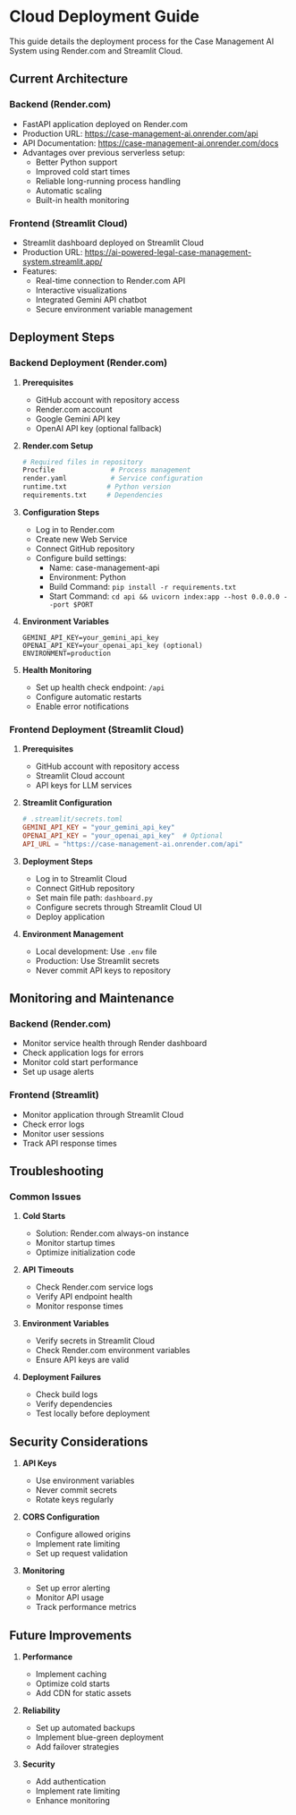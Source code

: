 # Cloud Deployment Guide

This guide details the deployment process for the Case Management AI System using Render.com and Streamlit Cloud.

## Current Architecture

### Backend (Render.com)
- FastAPI application deployed on Render.com
- Production URL: https://case-management-ai.onrender.com/api
- API Documentation: https://case-management-ai.onrender.com/docs
- Advantages over previous serverless setup:
  - Better Python support
  - Improved cold start times
  - Reliable long-running process handling
  - Automatic scaling
  - Built-in health monitoring

### Frontend (Streamlit Cloud)
- Streamlit dashboard deployed on Streamlit Cloud
- Production URL: https://ai-powered-legal-case-management-system.streamlit.app/
- Features:
  - Real-time connection to Render.com API
  - Interactive visualizations
  - Integrated Gemini API chatbot
  - Secure environment variable management

## Deployment Steps

### Backend Deployment (Render.com)

1. **Prerequisites**
   - GitHub account with repository access
   - Render.com account
   - Google Gemini API key
   - OpenAI API key (optional fallback)

2. **Render.com Setup**
   ```bash
   # Required files in repository
   Procfile              # Process management
   render.yaml           # Service configuration
   runtime.txt          # Python version
   requirements.txt     # Dependencies
   ```

3. **Configuration Steps**
   - Log in to Render.com
   - Create new Web Service
   - Connect GitHub repository
   - Configure build settings:
     - Name: case-management-api
     - Environment: Python
     - Build Command: `pip install -r requirements.txt`
     - Start Command: `cd api && uvicorn index:app --host 0.0.0.0 --port $PORT`

4. **Environment Variables**
   ```
   GEMINI_API_KEY=your_gemini_api_key
   OPENAI_API_KEY=your_openai_api_key (optional)
   ENVIRONMENT=production
   ```

5. **Health Monitoring**
   - Set up health check endpoint: `/api`
   - Configure automatic restarts
   - Enable error notifications

### Frontend Deployment (Streamlit Cloud)

1. **Prerequisites**
   - GitHub account with repository access
   - Streamlit Cloud account
   - API keys for LLM services

2. **Streamlit Configuration**
   ```toml
   # .streamlit/secrets.toml
   GEMINI_API_KEY = "your_gemini_api_key"
   OPENAI_API_KEY = "your_openai_api_key"  # Optional
   API_URL = "https://case-management-ai.onrender.com/api"
   ```

3. **Deployment Steps**
   - Log in to Streamlit Cloud
   - Connect GitHub repository
   - Set main file path: `dashboard.py`
   - Configure secrets through Streamlit Cloud UI
   - Deploy application

4. **Environment Management**
   - Local development: Use `.env` file
   - Production: Use Streamlit secrets
   - Never commit API keys to repository

## Monitoring and Maintenance

### Backend (Render.com)
- Monitor service health through Render dashboard
- Check application logs for errors
- Monitor cold start performance
- Set up usage alerts

### Frontend (Streamlit)
- Monitor application through Streamlit Cloud
- Check error logs
- Monitor user sessions
- Track API response times

## Troubleshooting

### Common Issues

1. **Cold Starts**
   - Solution: Render.com always-on instance
   - Monitor startup times
   - Optimize initialization code

2. **API Timeouts**
   - Check Render.com service logs
   - Verify API endpoint health
   - Monitor response times

3. **Environment Variables**
   - Verify secrets in Streamlit Cloud
   - Check Render.com environment variables
   - Ensure API keys are valid

4. **Deployment Failures**
   - Check build logs
   - Verify dependencies
   - Test locally before deployment

## Security Considerations

1. **API Keys**
   - Use environment variables
   - Never commit secrets
   - Rotate keys regularly

2. **CORS Configuration**
   - Configure allowed origins
   - Implement rate limiting
   - Set up request validation

3. **Monitoring**
   - Set up error alerting
   - Monitor API usage
   - Track performance metrics

## Future Improvements

1. **Performance**
   - Implement caching
   - Optimize cold starts
   - Add CDN for static assets

2. **Reliability**
   - Set up automated backups
   - Implement blue-green deployment
   - Add failover strategies

3. **Security**
   - Add authentication
   - Implement rate limiting
   - Enhance monitoring 